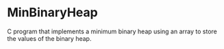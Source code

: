 # MinBinaryHeap
C program that implements a minimum binary heap using an array to store the values of the binary heap.
